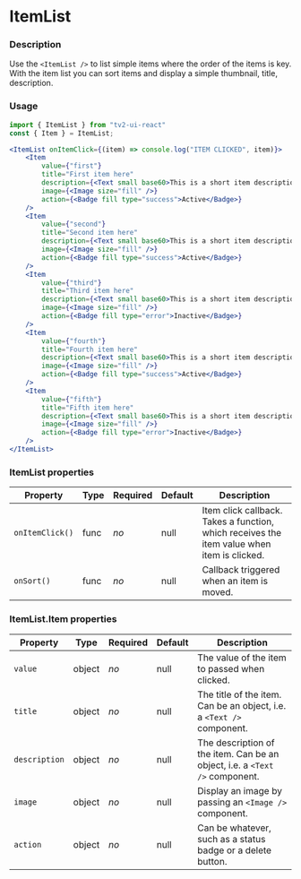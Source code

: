 # ItemList

### Description
Use the `<ItemList />` to list simple items where the order of the items is key.
With the item list you can sort items and display a simple thumbnail, title, description.


### Usage
```javascript
import { ItemList } from "tv2-ui-react"
const { Item } = ItemList;
```

```jsx
<ItemList onItemClick={(item) => console.log("ITEM CLICKED", item)}>
    <Item
        value={"first"}
        title="First item here"
        description={<Text small base60>This is a short item description</Text>}
        image={<Image size="fill" />}
        action={<Badge fill type="success">Active</Badge>}
    />
    <Item
        value={"second"}
        title="Second item here"
        description={<Text small base60>This is a short item description</Text>}
        image={<Image size="fill" />}
        action={<Badge fill type="success">Active</Badge>}
    />
    <Item
        value={"third"}
        title="Third item here"
        description={<Text small base60>This is a short item description</Text>}
        image={<Image size="fill" />}
        action={<Badge fill type="error">Inactive</Badge>}
    />
    <Item
        value={"fourth"}
        title="Fourth item here"
        description={<Text small base60>This is a short item description</Text>}
        image={<Image size="fill" />}
        action={<Badge fill type="success">Active</Badge>}
    />
    <Item
        value={"fifth"}
        title="Fifth item here"
        description={<Text small base60>This is a short item description</Text>}
        image={<Image size="fill" />}
        action={<Badge fill type="error">Inactive</Badge>}
    />
</ItemList>
```

### ItemList properties
| Property | Type | Required | Default | Description |
| --- | --- | --- | --- | --- |
| `onItemClick()` | func | *no* | null | Item click callback. Takes a function, which receives the item value when item is clicked. |
| `onSort()` | func | *no* | null | Callback triggered when an item is moved. |

### ItemList.Item properties
| Property | Type | Required | Default | Description |
| --- | --- | --- | --- | --- |
| `value` | object | *no* | null | The value of the item to passed when clicked. |
| `title` | object | *no* | null | The title of the item. Can be an object, i.e. a `<Text />` component. |
| `description` | object | *no* | null | The description of the item. Can be an object, i.e. a `<Text />` component. |
| `image` | object | *no* | null | Display an image by passing an `<Image />` component. |
| `action` | object | *no* | null | Can be whatever, such as a status badge or a delete button. |
